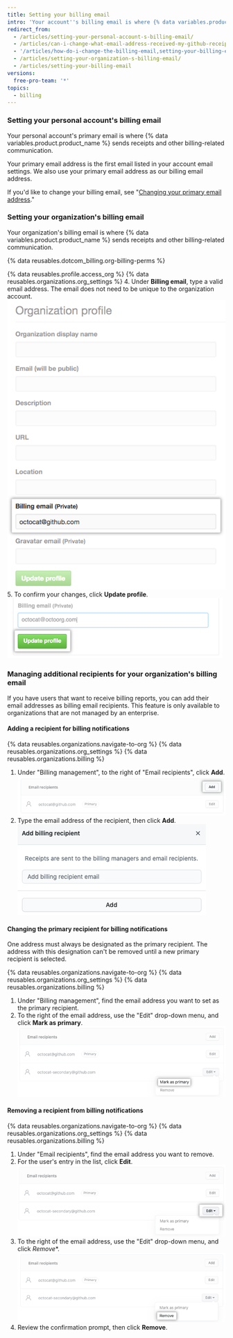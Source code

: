 ```yaml
---
title: Setting your billing email
intro: 'Your account''s billing email is where {% data variables.product.product_name %} sends receipts and other billing-related communication.'
redirect_from:
  - /articles/setting-your-personal-account-s-billing-email/
  - /articles/can-i-change-what-email-address-received-my-github-receipt/
  - '/articles/how-do-i-change-the-billing-email,setting-your-billing-email/'
  - /articles/setting-your-organization-s-billing-email/
  - /articles/setting-your-billing-email
versions:
  free-pro-team: '*'
topics:
  - billing
---
```


### Setting your personal account's billing email

Your personal account's primary email is where {% data variables.product.product_name %} sends receipts and other billing-related communication.

Your primary email address is the first email listed in your account email settings.
We also use your primary email address as our billing email address.

If you'd like to change your billing email, see "[Changing your primary email address](/articles/changing-your-primary-email-address)."

### Setting your organization's billing email

Your organization's billing email is where {% data variables.product.product_name %} sends receipts and other billing-related communication.

{% data reusables.dotcom_billing.org-billing-perms %}

{% data reusables.profile.access_org %}
{% data reusables.organizations.org_settings %}
4. Under **Billing email**, type a valid email address. The email does not need to be unique to the organization account.
  ![Billing email textbox](/assets/images/help/settings/org-billing-email.png)
5. To confirm your changes, click **Update profile**.
  ![Update profile button](/assets/images/help/settings/update-profile-button.png)

### Managing additional recipients for your organization's billing email

If you have users that want to receive billing reports, you can add their email addresses as billing email recipients. This feature is only available to organizations that are not managed by an enterprise.

#### Adding a recipient for billing notifications

{% data reusables.organizations.navigate-to-org %}
{% data reusables.organizations.org_settings %}
{% data reusables.organizations.billing %}
1. Under "Billing management", to the right of "Email recipients", click **Add**.
  ![Add recipient](/assets/images/help/billing/billing-add-email-recipient.png)
1. Type the email address of the recipient, then click **Add**.
  ![Add recipient modal](/assets/images/help/billing/billing-add-email-recipient-modal.png)

#### Changing the primary recipient for billing notifications

One address must always be designated as the primary recipient. The address with this designation can't be removed until a new primary recipient is selected.

{% data reusables.organizations.navigate-to-org %}
{% data reusables.organizations.org_settings %}
{% data reusables.organizations.billing %}
1. Under "Billing management", find the email address you want to set as the primary recipient.
1. To the right of the email address, use the "Edit" drop-down menu, and click **Mark as primary**.
  ![Mark primary recipient](/assets/images/help/billing/billing-change-primary-email-recipient.png)

#### Removing a recipient from billing notifications

{% data reusables.organizations.navigate-to-org %}
{% data reusables.organizations.org_settings %}
{% data reusables.organizations.billing %}
1. Under "Email recipients", find the email address you want to remove.
1. For the user's entry in the list, click **Edit**.
  ![Edit recipient](/assets/images/help/billing/billing-edit-email-recipient.png)
1. To the right of the email address, use the "Edit" drop-down menu, and click *Remove**.
  ![Remove recipient](/assets/images/help/billing/billing-remove-email-recipient.png)
1. Review the confirmation prompt, then click **Remove**.
